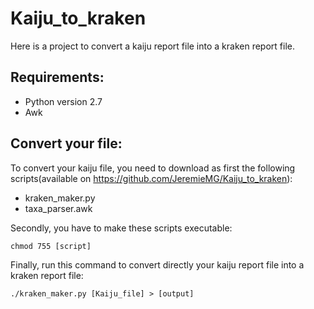 # Kaiju_to_kraken
Here is a project to convert a kaiju report file into a kraken report file.

## Requirements:
- Python version 2.7
- Awk 

## Convert your file:
To convert your kaiju file, you need to download as first the following scripts(available on https://github.com/JeremieMG/Kaiju_to_kraken):
- kraken_maker.py
- taxa_parser.awk

Secondly, you have to make these scripts executable:
```
chmod 755 [script]
```

Finally, run this command to convert directly your kaiju report file into a kraken report file:
```
./kraken_maker.py [Kaiju_file] > [output]
```
